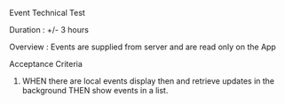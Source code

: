 Event Technical Test

Duration : +/- 3 hours


Overview :
Events are supplied from server and are read only on the App






Acceptance Criteria


1) WHEN there are local events display then and retrieve updates in the background THEN show events in a list.  



